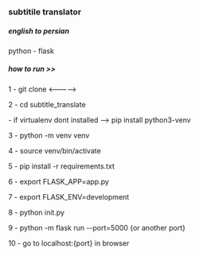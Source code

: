 <h3>subtitile translator</h3><h5>english to persian</h5>
python - flask
<h5>how to run >></h5>
<p>1 - git clone <-----></p>
<p>2 - cd subtitle_translate
<p>- if virtualenv dont installed -->  pip install python3-venv</p>
<p>3 - python -m venv venv</p>
<p>4 - source venv/bin/activate</p>
<p>5 - pip install -r requirements.txt</p>
<p>6 - export FLASK_APP=app.py</p>
<p>7 - export FLASK_ENV=development
<p>8 - python init.py
<p>9 - python -m flask run --port=5000  {or another port}
<p>10 - go to localhost:{port} in browser